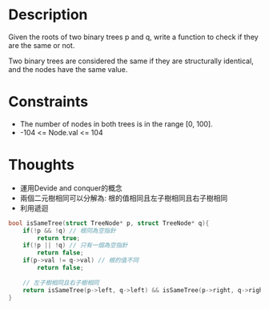 # Description

Given the roots of two binary trees p and q, write a function to check if they are the same or not.

Two binary trees are considered the same if they are structurally identical, and the nodes have the same value.

# Constraints

- The number of nodes in both trees is in the range [0, 100].
- -104 <= Node.val <= 104

# Thoughts

- 運用Devide and conquer的概念
- 兩個二元樹相同可以分解為: 根的值相同且左子樹相同且右子樹相同
- 利用遞迴

```c
bool isSameTree(struct TreeNode* p, struct TreeNode* q){
	if(!p && !q) // 根同為空指針
		return true;
	if(!p || !q) // 只有一個為空指針
		return false;
	if(p->val != q->val) // 根的值不同
		return false;
	
	// 左子樹相同且右子樹相同
	return isSameTree(p->left, q->left) && isSameTree(p->right, q->right);
}
```